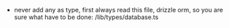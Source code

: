 - never add any as type, first always read this file, drizzle orm, so you are sure what have to be done: /lib/types/database.ts
